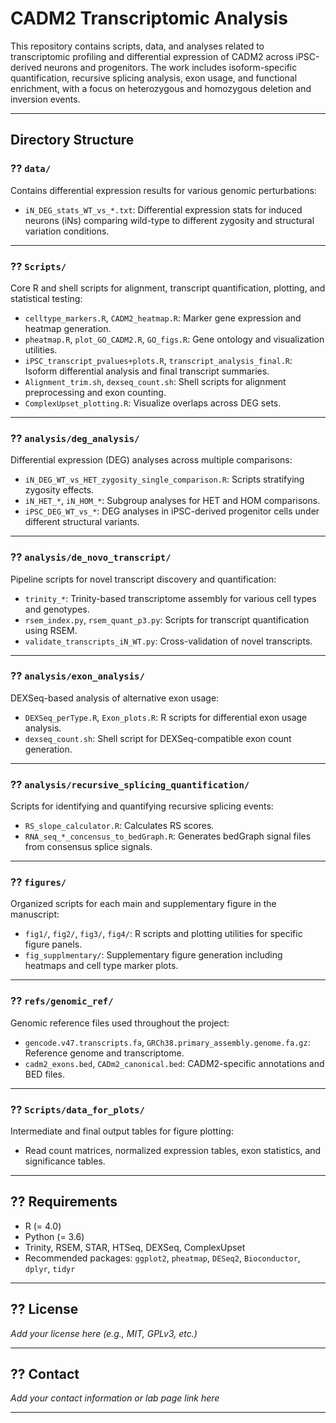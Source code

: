 # CADM2 Transcriptomic Analysis

This repository contains scripts, data, and analyses related to transcriptomic profiling and differential expression of CADM2 across iPSC-derived neurons and progenitors. The work includes isoform-specific quantification, recursive splicing analysis, exon usage, and functional enrichment, with a focus on heterozygous and homozygous deletion and inversion events.

---

## Directory Structure

### ?? `data/`
Contains differential expression results for various genomic perturbations:
- `iN_DEG_stats_WT_vs_*.txt`: Differential expression stats for induced neurons (iNs) comparing wild-type to different zygosity and structural variation conditions.

---

### ?? `Scripts/`
Core R and shell scripts for alignment, transcript quantification, plotting, and statistical testing:
- `celltype_markers.R`, `CADM2_heatmap.R`: Marker gene expression and heatmap generation.
- `pheatmap.R`, `plot_GO_CADM2.R`, `GO_figs.R`: Gene ontology and visualization utilities.
- `iPSC_transcript_pvalues+plots.R`, `transcript_analysis_final.R`: Isoform differential analysis and final transcript summaries.
- `Alignment_trim.sh`, `dexseq_count.sh`: Shell scripts for alignment preprocessing and exon counting.
- `ComplexUpset_plotting.R`: Visualize overlaps across DEG sets.

---

### ?? `analysis/deg_analysis/`
Differential expression (DEG) analyses across multiple comparisons:
- `iN_DEG_WT_vs_HET_zygosity_single_comparison.R`: Scripts stratifying zygosity effects.
- `iN_HET_*`, `iN_HOM_*`: Subgroup analyses for HET and HOM comparisons.
- `iPSC_DEG_WT_vs_*`: DEG analyses in iPSC-derived progenitor cells under different structural variants.

---

### ?? `analysis/de_novo_transcript/`
Pipeline scripts for novel transcript discovery and quantification:
- `trinity_*`: Trinity-based transcriptome assembly for various cell types and genotypes.
- `rsem_index.py`, `rsem_quant_p3.py`: Scripts for transcript quantification using RSEM.
- `validate_transcripts_iN_WT.py`: Cross-validation of novel transcripts.

---

### ?? `analysis/exon_analysis/`
DEXSeq-based analysis of alternative exon usage:
- `DEXSeq_perType.R`, `Exon_plots.R`: R scripts for differential exon usage analysis.
- `dexseq_count.sh`: Shell script for DEXSeq-compatible exon count generation.

---

### ?? `analysis/recursive_splicing_quantification/`
Scripts for identifying and quantifying recursive splicing events:
- `RS_slope_calculator.R`: Calculates RS scores.
- `RNA_seq_*_concensus_to_bedGraph.R`: Generates bedGraph signal files from consensus splice signals.

---

### ?? `figures/`
Organized scripts for each main and supplementary figure in the manuscript:
- `fig1/`, `fig2/`, `fig3/`, `fig4/`: R scripts and plotting utilities for specific figure panels.
- `fig_supplmentary/`: Supplementary figure generation including heatmaps and cell type marker plots.

---

### ?? `refs/genomic_ref/`
Genomic reference files used throughout the project:
- `gencode.v47.transcripts.fa`, `GRCh38.primary_assembly.genome.fa.gz`: Reference genome and transcriptome.
- `cadm2_exons.bed`, `CADm2_canonical.bed`: CADM2-specific annotations and BED files.

---

### ?? `Scripts/data_for_plots/`
Intermediate and final output tables for figure plotting:
- Read count matrices, normalized expression tables, exon statistics, and significance tables.

---

## ?? Requirements
- R (= 4.0)
- Python (= 3.6)
- Trinity, RSEM, STAR, HTSeq, DEXSeq, ComplexUpset
- Recommended packages: `ggplot2`, `pheatmap`, `DESeq2`, `Bioconductor`, `dplyr`, `tidyr`

---

## ?? License
*Add your license here (e.g., MIT, GPLv3, etc.)*

---

## ?? Contact
*Add your contact information or lab page link here*

---

